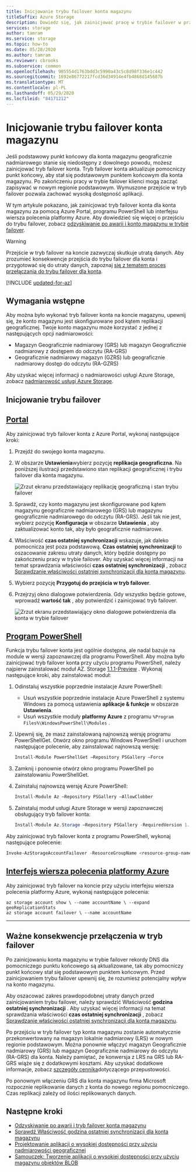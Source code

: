 ```yaml
---
title: Inicjowanie trybu failover konta magazynu
titleSuffix: Azure Storage
description: Dowiedz się, jak zainicjować pracę w trybie failover w przypadku, gdy podstawowy punkt końcowy konta magazynu stał się niedostępny. Tryb failover aktualizuje region pomocniczy, aby stał się regionem podstawowym konta magazynu.
services: storage
author: tamram
ms.service: storage
ms.topic: how-to
ms.date: 05/28/2020
ms.author: tamram
ms.reviewer: cbrooks
ms.subservice: common
ms.openlocfilehash: 905554d1763bdd3c5990a43c5c8d98f336e1c442
ms.sourcegitcommit: 1692e86772217fcd36d34914e4fb4868d145687b
ms.translationtype: MT
ms.contentlocale: pl-PL
ms.lasthandoff: 05/29/2020
ms.locfileid: "84171212"
---
```

# <a name="initiate-a-storage-account-failover"></a>Inicjowanie trybu failover konta magazynu

Jeśli podstawowy punkt końcowy dla konta magazynu geograficznie nadmiarowego stanie się niedostępny z dowolnego powodu, możesz zainicjować tryb failover konta. Tryb failover konta aktualizuje pomocniczy punkt końcowy, aby stał się podstawowym punktem końcowym dla konta magazynu. Po zakończeniu pracy w trybie failover klienci mogą zacząć zapisywać w nowym regionie podstawowym. Wymuszone przejście w tryb failover pozwala zachować wysoką dostępność aplikacji.

W tym artykule pokazano, jak zainicjować tryb failover konta dla konta magazynu za pomocą Azure Portal, programu PowerShell lub interfejsu wiersza polecenia platformy Azure. Aby dowiedzieć się więcej o przejściu do trybu failover, zobacz [odzyskiwanie po awarii i konto magazynu w trybie failover](storage-disaster-recovery-guidance.md).

> [!WARNING]
> Przejście w tryb failover na koncie zazwyczaj skutkuje utratą danych. Aby zrozumieć konsekwencje przejścia do trybu failover dla konta i przygotować się do utraty danych, zapoznaj [się z tematem proces przełączania do trybu failover dla konta](storage-disaster-recovery-guidance.md#understand-the-account-failover-process).

[!INCLUDE [updated-for-az](../../../includes/updated-for-az.md)]

## <a name="prerequisites"></a>Wymagania wstępne

Aby można było wykonać tryb failover konta na koncie magazynu, upewnij się, że konto magazynu jest skonfigurowane pod kątem replikacji geograficznej. Twoje konto magazynu może korzystać z jednej z następujących opcji nadmiarowości:

- Magazyn Geograficznie nadmiarowy (GRS) lub magazyn Geograficznie nadmiarowy z dostępem do odczytu (RA-GRS)
- Geograficznie nadmiarowy magazyn (GZRS) lub geograficznie nadmiarowy dostęp do odczytu (RA-GZRS)

Aby uzyskać więcej informacji o nadmiarowości usługi Azure Storage, zobacz [nadmiarowość usługi Azure Storage](storage-redundancy.md).

## <a name="initiate-the-failover"></a>Inicjowanie trybu failover

## <a name="portal"></a>[Portal](#tab/azure-portal)

Aby zainicjować tryb failover konta z Azure Portal, wykonaj następujące kroki:

1. Przejdź do swojego konta magazynu.
2. W obszarze **Ustawienia**wybierz pozycję **replikacja geograficzna**. Na poniższej ilustracji przedstawiono stan replikacji geograficznej i trybu failover dla konta magazynu.

    ![Zrzut ekranu przedstawiający replikację geograficzną i stan trybu failover](media/storage-initiate-account-failover/portal-failover-prepare.png)

3. Sprawdź, czy konto magazynu jest skonfigurowane pod kątem magazynu geograficznie nadmiarowego (GRS) lub magazynu geograficznie nadmiarowego do odczytu (RA-GRS). Jeśli tak nie jest, wybierz pozycję **Konfiguracja** w obszarze **Ustawienia** , aby zaktualizować konto tak, aby było geograficznie nadmiarowe.
4. Właściwość **czas ostatniej synchronizacji** wskazuje, jak daleko pomocnicza jest poza podstawową. **Czas ostatniej synchronizacji** to oszacowanie zakresu utraty danych, który będzie dostępny po zakończeniu pracy w trybie failover. Aby uzyskać więcej informacji na temat sprawdzania właściwości **czas ostatniej synchronizacji** , zobacz [Sprawdzanie właściwości ostatniej synchronizacji dla konta magazynu](last-sync-time-get.md).
5. Wybierz pozycję **Przygotuj do przejścia w tryb failover**.
6. Przejrzyj okno dialogowe potwierdzenia. Gdy wszystko będzie gotowe, wprowadź **wartość tak** , aby potwierdzić i zainicjować tryb failover.

    ![Zrzut ekranu przedstawiający okno dialogowe potwierdzenia dla konta w trybie failover](media/storage-initiate-account-failover/portal-failover-confirm.png)

## <a name="powershell"></a>[Program PowerShell](#tab/azure-powershell)

Funkcja trybu failover konta jest ogólnie dostępna, ale nadal bazuje na module w wersji zapoznawczej dla programu PowerShell. Aby można było zainicjować tryb failover konta przy użyciu programu PowerShell, należy najpierw zainstalować moduł AZ. Storage [1.1.1-Preview](https://www.powershellgallery.com/packages/Az.Storage/1.1.1-preview) . Wykonaj następujące kroki, aby zainstalować moduł:

1. Odinstaluj wszystkie poprzednie instalacje Azure PowerShell:

    - Usuń wszystkie poprzednie instalacje Azure PowerShell z systemu Windows za pomocą ustawienia **aplikacje & funkcje** w obszarze **Ustawienia**.
    - Usuń wszystkie moduły **platformy Azure** z programu `%Program Files%\WindowsPowerShell\Modules` .

1. Upewnij się, że masz zainstalowaną najnowszą wersję programu PowerShellGet. Otwórz okno programu Windows PowerShell i uruchom następujące polecenie, aby zainstalować najnowszą wersję:

    ```powershell
    Install-Module PowerShellGet –Repository PSGallery –Force
    ```

1. Zamknij i ponownie otwórz okno programu PowerShell po zainstalowaniu PowerShellGet.

1. Zainstaluj najnowszą wersję Azure PowerShell:

    ```powershell
    Install-Module Az –Repository PSGallery –AllowClobber
    ```

1. Zainstaluj moduł usługi Azure Storage w wersji zapoznawczej obsługujący tryb failover konta:

    ```powershell
    Install-Module Az.Storage –Repository PSGallery -RequiredVersion 1.1.1-preview –AllowPrerelease –AllowClobber –Force
    ```

Aby zainicjować tryb failover konta z programu PowerShell, wykonaj następujące polecenie:

```powershell
Invoke-AzStorageAccountFailover -ResourceGroupName <resource-group-name> -Name <account-name>
```

## <a name="azure-cli"></a>[Interfejs wiersza polecenia platformy Azure](#tab/azure-cli)

Aby zainicjować tryb failover na koncie przy użyciu interfejsu wiersza polecenia platformy Azure, wykonaj następujące polecenia:

```azurecli
az storage account show \ --name accountName \ --expand geoReplicationStats
az storage account failover \ --name accountName
```

---

## <a name="important-implications-of-account-failover"></a>Ważne konsekwencje przełączenia w tryb failover

Po zainicjowaniu konta magazynu w trybie failover rekordy DNS dla pomocniczego punktu końcowego są aktualizowane, tak aby pomocniczy punkt końcowy stał się podstawowym punktem końcowym. Przed zainicjowaniem trybu failover upewnij się, że rozumiesz potencjalny wpływ na konto magazynu.

Aby oszacować zakres prawdopodobnej utraty danych przed zainicjowaniem trybu failover, należy sprawdzić Właściwość **godzina ostatniej synchronizacji** . Aby uzyskać więcej informacji na temat sprawdzania właściwości **czas ostatniej synchronizacji** , zobacz [Sprawdzanie właściwości ostatniej synchronizacji dla konta magazynu](last-sync-time-get.md).

Po przejściu w tryb failover typ konta magazynu zostanie automatycznie przekonwertowany na magazyn lokalnie nadmiarowy (LRS) w nowym regionie podstawowym. Można ponownie włączyć magazyn Geograficznie nadmiarowy (GRS) lub magazyn Geograficznie nadmiarowy do odczytu (RA-GRS) dla konta. Należy pamiętać, że konwersja z LRS na GRS lub RA-GRS wiąże się z dodatkowymi kosztami. Aby uzyskać dodatkowe informacje, zobacz [szczegóły cennika](https://azure.microsoft.com/pricing/details/bandwidth/)dotyczącego przepustowości.

Po ponownym włączeniu GRS dla konta magazynu firma Microsoft rozpocznie replikowanie danych z konta do nowego regionu pomocniczego. Czas replikacji zależy od ilości replikowanych danych.  

## <a name="next-steps"></a>Następne kroki

- [Odzyskiwanie po awarii i tryb failover konta magazynu](storage-disaster-recovery-guidance.md)
- [Sprawdź Właściwość godzina ostatniej synchronizacji dla konta magazynu](last-sync-time-get.md)
- [Projektowanie aplikacji o wysokiej dostępności przy użyciu nadmiarowości geograficznej](geo-redundant-design.md)
- [Samouczek: Tworzenie aplikacji o wysokiej dostępności przy użyciu magazynu obiektów BLOB](../blobs/storage-create-geo-redundant-storage.md)
